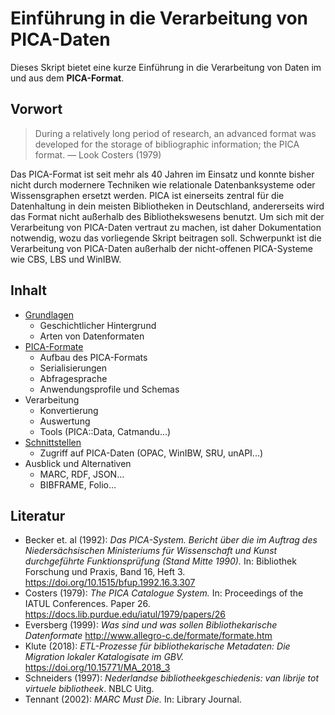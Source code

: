 # Einführung in die Verarbeitung von PICA-Daten

Dieses Skript bietet eine kurze Einführung in die Verarbeitung von Daten im und aus dem **PICA-Format**.

## Vorwort

> During a relatively long period of research, an advanced format was developed for the storage of bibliographic information; the PICA format. — Look Costers (1979)

Das PICA-Format ist seit mehr als 40 Jahren im Einsatz und konnte bisher nicht durch modernere Techniken wie relationale Datenbanksysteme oder Wissensgraphen ersetzt werden. PICA ist einerseits zentral für die Datenhaltung in dein meisten Bibliotheken in Deutschland, andererseits wird das Format nicht außerhalb des Bibliothekswesens benutzt. Um sich mit der Verarbeitung von PICA-Daten vertraut zu machen, ist daher Dokumentation notwendig, wozu das vorliegende Skript beitragen soll. Schwerpunkt ist die Verarbeitung von PICA-Daten außerhalb der nicht-offenen PICA-Systeme wie CBS, LBS und WinIBW.

## Inhalt

- [Grundlagen](grundlagen.md)
   - Geschichtlicher Hintergrund
   - Arten von Datenformaten
- [PICA-Formate](formate.md)
   - Aufbau des PICA-Formats
   - Serialisierungen
   - Abfragesprache
   - Anwendungsprofile und Schemas
- Verarbeitung
   - Konvertierung
   - Auswertung
   - Tools (PICA::Data, Catmandu...)
- [Schnittstellen](schnittstellen.md)
   - Zugriff auf PICA-Daten (OPAC, WinIBW, SRU, unAPI...)
- Ausblick und Alternativen
   - MARC, RDF, JSON...
   - BIBFRAME, Folio...

## Literatur

* Becker et. al (1992): *Das PICA-System. Bericht über die im Auftrag des Niedersächsischen Ministeriums für Wissenschaft und Kunst durchgeführte Funktionsprüfung (Stand Mitte 1990).* In: Bibliothek Forschung und Praxis, Band 16, Heft 3. <https://doi.org/10.1515/bfup.1992.16.3.307>
* Costers (1979): *The PICA Catalogue System.* In: Proceedings of the IATUL Conferences. Paper 26. <https://docs.lib.purdue.edu/iatul/1979/papers/26>
* Eversberg (1999): *Was sind und was sollen Bibliothekarische Datenformate* <http://www.allegro-c.de/formate/formate.htm>
* Klute (2018): *ETL-Prozesse für bibliothekarische Metadaten: Die Migration lokaler Katalogisate im GBV.* <https://doi.org/10.15771/MA_2018_3>
* Schneiders (1997): *Nederlandse bibliotheekgeschiedenis: van librije tot virtuele bibliotheek*. NBLC Uitg.
* Tennant (2002): *MARC Must Die.* In: Library Journal.
